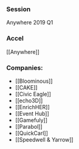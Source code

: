 
### Session
Anywhere 2019 Q1

### Accel
[[Anywhere]]

### Companies:
- [[Bloominous]]
- [[CAKE]]
- [[Civic Eagle]]
- [[echo3D]]
- [[EnrichHER]]
- [[Event Hub]]
- [[Gamefuly]]
- [[Parabol]]
- [[QuickCarl]]
- [[Speedwell & Yarrow]]


